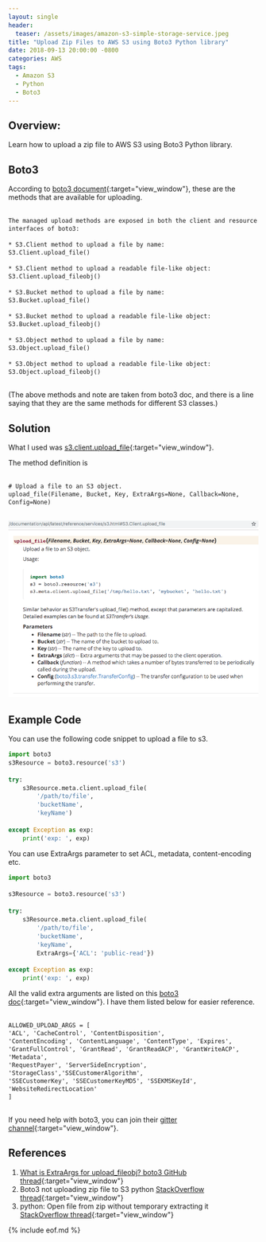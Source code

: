 ```yaml
---
layout: single
header:
  teaser: /assets/images/amazon-s3-simple-storage-service.jpeg
title: "Upload Zip Files to AWS S3 using Boto3 Python library"
date: 2018-09-13 20:00:00 -0800
categories: AWS
tags:
  - Amazon S3
  - Python
  - Boto3
---
```


## Overview:
Learn how to upload a zip file to AWS S3 using Boto3 Python library.

## Boto3
According to [boto3 document](https://boto3.amazonaws.com/v1/documentation/api/latest/guide/s3.html#uploads){:target="view_window"}, these are the methods that are available for uploading.

<pre class='code'>
<code>
The managed upload methods are exposed in both the client and resource 
interfaces of boto3:

* S3.Client method to upload a file by name: 
S3.Client.upload_file()

* S3.Client method to upload a readable file-like object: 
S3.Client.upload_fileobj()

* S3.Bucket method to upload a file by name: 
S3.Bucket.upload_file()

* S3.Bucket method to upload a readable file-like object: 
S3.Bucket.upload_fileobj()

* S3.Object method to upload a file by name: 
S3.Object.upload_file()

* S3.Object method to upload a readable file-like object: 
S3.Object.upload_fileobj()

</code></pre>  
(The above methods and note are taken from boto3 doc, and there is a line saying that they are the same methods for different S3 classes.)

## Solution  
What I used was [s3.client.upload_file](https://boto3.amazonaws.com/v1/documentation/api/latest/reference/services/s3.html#S3.Client.upload_file){:target="view_window"}.

The method definition is

<pre class='code'>
<code>
# Upload a file to an S3 object.
upload_file(Filename, Bucket, Key, ExtraArgs=None, Callback=None, Config=None)

</code></pre>  

![AWS S3 Botto3 upload_file method document](/assets/images/2018-09-13-upload-zip-files-to-aws-s3-using-boto3/aws-s3-boto3-upload-file-doc.png)

## Example Code  

You can use the following code snippet to upload a file to s3.  

```python
import boto3
s3Resource = boto3.resource('s3')

try:
    s3Resource.meta.client.upload_file(
        '/path/to/file', 
        'bucketName', 
        'keyName')

except Exception as exp:
    print('exp: ', exp)

```

You can use ExtraArgs parameter to set ACL, metadata, content-encoding etc.  

```python
import boto3

s3Resource = boto3.resource('s3')

try:
    s3Resource.meta.client.upload_file(
        '/path/to/file',
        'bucketName',
        'keyName',
        ExtraArgs={'ACL': 'public-read'})

except Exception as exp:
    print('exp: ', exp)
```

All the valid extra arguments are listed on this [boto3 doc](https://boto3.amazonaws.com/v1/documentation/api/latest/reference/customizations/s3.html#boto3.s3.transfer.S3Transfer.ALLOWED_UPLOAD_ARGS){:target="view_window"}. I have them listed below for easier reference.

<pre class='code'>
<code>
ALLOWED_UPLOAD_ARGS = [
'ACL', 'CacheControl', 'ContentDisposition',   
'ContentEncoding', 'ContentLanguage', 'ContentType', 'Expires', 
'GrantFullControl', 'GrantRead', 'GrantReadACP', 'GrantWriteACP', 'Metadata',
'RequestPayer', 'ServerSideEncryption', 'StorageClass','SSECustomerAlgorithm', 
'SSECustomerKey', 'SSECustomerKeyMD5', 'SSEKMSKeyId', 'WebsiteRedirectLocation'
]

</code></pre>    


If you need help with boto3, you can join their [gitter channel](https://gitter.im/boto/boto3?source=explore){:target="view_window"}.

## References   
1) [What is ExtraArgs for upload_fileobj? boto3 GitHub thread](https://github.com/boto/boto3/issues/789){:target="view_window"}  
2) Boto3 not uploading zip file to S3 python [StackOverflow thread](https://stackoverflow.com/questions/49552507/boto3-not-uploading-zip-file-to-s3-python){:target="view_window"}  
3) python: Open file from zip without temporary extracting it [StackOverflow thread](https://stackoverflow.com/questions/19371860/python-open-file-from-zip-without-temporary-extracting-it){:target="view_window"}

{% include eof.md %}



